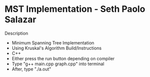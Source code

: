 # MST Implementation - Seth Paolo Salazar
  Description
- Minimum Spanning Tree Implementation
- Using Kruskal's Algorithm
  Build/Instructions
- C++
- Either press the run button depending on compiler
- Type "g++ main.cpp graph.cpp" into terminal
- After, type "./a.out"
